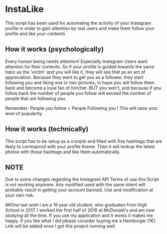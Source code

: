 # InstaLike
This script has been used for automating the activity of your Instagram profile in order to gain attention by real users and make them follow your profile and like your contents

## How it works (psychologically)
Every human being needs attention! Especially Instagram Users want attention for their contents.
So if your profile is guided towards the same topic as the 'victim' and you will like it, they will see that as an act of appreciation. Because they want to get you as a follower, they start following you and liking one or two pictures, in hope you will follow them back and become a loyal fan of him/her. BUT you won't, and because if you follow back the number of people you follow will exceed the number of people that are following you.

Remember: People you follow < People Following you ! This will raise your level of popularity

## How it works (technically)
This script has to be setup as a cronjob and filled with five hashtags that are likely to correspond with your profile theme. Then it will lookup the latest photos with those hashtags and like them automatically.

## NOTE
Due to some changes regarding the Instagram API Terms of use this Script is not working anymore. Any modified used with the same intent will probably result in getting your account banned. Use and modification at your own risk.

##One last wish
I am a 19 year old student, who graduates from High School in 2017. I worked the first half of 2016 at McDonald's and am now studying all the time. If you use my application and it works it makes me happy. If you like what I did please consider buying me a Hamburger (1€). Link will be added once I got this project running well.
